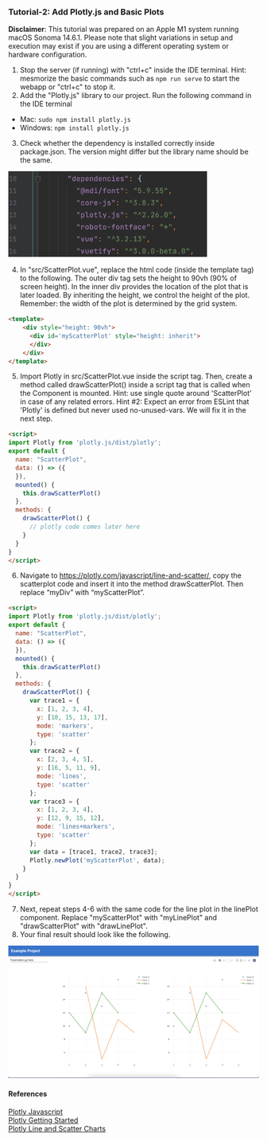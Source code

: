 ### Tutorial-2: Add Plotly.js and Basic Plots
**Disclaimer**: This tutorial was prepared on an Apple M1 system running macOS Sonoma 14.6.1. Please note that slight variations in setup and execution may exist if you are using a different operating system or hardware configuration.

1. Stop the server (if running) with "ctrl+c" inside the IDE terminal. Hint: mesmorize the basic commands such as ``npm run serve`` to start the webapp or "ctrl+c" to stop it.
2. Add the "Plotly.js" library to our project. Run the following command in the IDE terminal
- Mac: ``sudo npm install plotly.js``
- Windows: ``npm install plotly.js``
3. Check whether the dependency is installed correctly inside package.json. The version might differ but the library name should be the same.

<img src="2_plotly_dep23.png" alt="drawing" width="400"/>

4. In "src/ScatterPlot.vue", replace the html code (inside the template tag) to the following.
   The outer div tag sets the height to 90vh (90% of screen height). In the inner div provides the location of the plot that is later loaded. By inheriting the height, we control the height of the plot. Remember: the width of the plot is determined by the grid system.
```html
<template>
    <div style="height: 90vh">
      <div id='myScatterPlot' style="height: inherit">
      </div>
    </div>
</template>
```
5. Import Plotly in src/ScatterPlot.vue inside the script tag. Then, create a method called drawScatterPlot() inside a script tag that is called when the Component is mounted. Hint: use single quote around 'ScatterPlot' in case of any related errors. Hint #2: Expect an error from ESLint that 'Plotly' is defined but never used no-unused-vars. We will fix it in the next step.


```html
<script>
import Plotly from 'plotly.js/dist/plotly';
export default {
  name: "ScatterPlot",
  data: () => ({
  }),
  mounted() {
    this.drawScatterPlot()
  },
  methods: {
    drawScatterPlot() {
      // plotly code comes later here
    }
  }
}
</script>
```
6. Navigate to https://plotly.com/javascript/line-and-scatter/, copy the scatterplot code and insert it into the method drawScatterPlot. Then replace “myDiv” with “myScatterPlot”.
```html
<script>
import Plotly from 'plotly.js/dist/plotly';
export default {
  name: "ScatterPlot",
  data: () => ({
  }),
  mounted() {
    this.drawScatterPlot()
  },
  methods: {
    drawScatterPlot() {
      var trace1 = {
        x: [1, 2, 3, 4],
        y: [10, 15, 13, 17],
        mode: 'markers',
        type: 'scatter'
      };
      var trace2 = {
        x: [2, 3, 4, 5],
        y: [16, 5, 11, 9],
        mode: 'lines',
        type: 'scatter'
      };
      var trace3 = {
        x: [1, 2, 3, 4],
        y: [12, 9, 15, 12],
        mode: 'lines+markers',
        type: 'scatter'
      };
      var data = [trace1, trace2, trace3];
      Plotly.newPlot('myScatterPlot', data);
    }
  }
}
</script>
```
7. Next, repeat steps 4-6 with the same code for the line plot in the linePlot component. Replace "myScatterPlot" with "myLinePlot" and "drawScatterPlot" with "drawLinePlot".
8. Your final result should look like the following.

<img src="2_final_result.png" alt="drawing" width="600"/>

#### References
[Plotly Javascript](https://plotly.com/javascript/)\
[Plotly Getting Started](https://plotly.com/javascript/getting-started/)\
[Plotly Line and Scatter Charts](https://plotly.com/javascript/line-and-scatter/)
